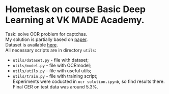 # Hometask on course Basic Deep Learning at VK MADE Academy.
Task: solve OCR problem for captchas.   
My solution is partially based on [paper](https://arxiv.org/pdf/1507.05717.pdf).  
Dataset is available [here](https://disk.yandex.ru/d/JQn56xLQ_3QPHw).  
All necessary scripts are in directory ```utils```:
* ```utils/dataset.py``` - file with dataset;  
* ```utils/model.py``` - file with OCRmodel;  
* ```utils/utils.py``` - file with useful utils;
* ```utils/train.py``` - file with training script;  
Experiments were coducted in ```ocr solution.ipynb```, so find results there. Final CER on test data was around 5.3%.  

